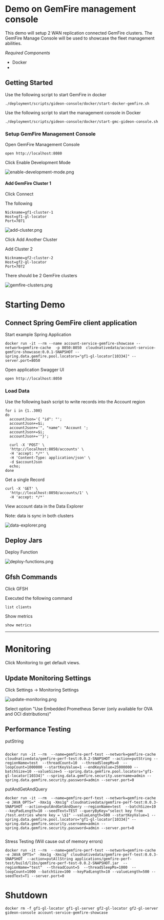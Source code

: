 # Demo on GemFire management console


This demo will setup 2 WAN replication connected GemFire clusters.
The GemFire Manage Console will be used to showcase the fleet
management abilities.


*Required Components*

- Docker
- 

## Getting Started

Use the following script to start GemFire in docker

```shell
./deployment/scripts/gideon-console/docker/start-docker-gemfire.sh
```

Use the following script to start the management console in Docker

```shell
./deployment/scripts/gideon-console/docker/start-gmc-gideon-console.sh
```



### Setup GemFire Management Console

Open GemFire Management Console

```shell
open http://localhost:8080
```

Click Enable Development Mode

![enable-development-mode.png](docs/enable-development-mode.png)


#### Add GemFire Cluster 1

Click Connect 


The following

```properties
Nickname=gf1-cluster-1
Host=gf1-gl-locator
Port=7071
```

![add-cluster.png](docs/add-cluster.png)


Click Add Another Cluster

Add Cluster 2


```properties
Nickname=gf2-cluster-2
Host=gf2-gl-locator
Port=7072
```

There should be 2 GemFire clusters

![gemfire-clusters.png](docs/gemfire-clusters.png)


# Starting Demo


## Connect Spring GemFire client application

Start example Spring Application

```shell
docker run -it --rm --name account-service-gemfire-showcase --network=gemfire-cache  -p 8050:8050  cloudnativedata/account-service-gemfire-showcase:0.0.1-SNAPSHOT --spring.data.gemfire.pool.locators="gf1-gl-locator[10334]" --server.port=8050
```
Open application Swagger UI


```shell
open http://localhost:8050
```

### Load Data

Use the following bash script to write records into the Account region

```shell
for i in {1..300}
do
  accountJson='{ "id": "';
  accountJson+=$i;
  accountJson+='", "name": "Account ';
  accountJson+=$i;
  accountJson+='"}';

  curl -X 'POST' \
  'http://localhost:8050/accounts' \
  -H 'accept: */*' \
  -H 'Content-Type: application/json' \
  -d $accountJson
  echo;  
done
```

Get a single Record

```shell
curl -X 'GET' \
  'http://localhost:8050/accounts/1' \
  -H 'accept: */*'
```

View account data in the Data Explorer

Note: data is sync in both clusters

![data-explorer.png](docs/data-explorer.png)

## Deploy Jars

Deploy Function

![deploy-functions.png](docs/deploy-functions.png)

## Gfsh Commands

Click GFSH

Executed the following command

```shell
list clients
```

Show metrics
```shell
show metrics
```

----------------------------------
# Monitoring

Click Monitoring to get default views.


## Update Monitoring Settings

Click Settings -> Monitoring Settings

![update-monitoring.png](docs/update-monitoring.png)

Select option "Use Embedded Prometheus Server (only available for OVA and OCI distributions)"


## Performance Testing

putString

```shell

docker run -it --rm  --name=gemfire-perf-test --network=gemfire-cache cloudnativedata/gemfire-perf-test:0.0.2-SNAPSHOT --action=putString --regionName=test  --threadCount=10  --threadSleepMs=0  --loopCount=1000000 --startKeyValue=1 --endKeyValue=25000000 --batchSize=10 --valueSize=5 --spring.data.gemfire.pool.locators="gf1-gl-locator[10334]" --spring.data.gemfire.security.username=admin --spring.data.gemfire.security.password=admin --server.port=0
```


putAndGetAndQuery

```shell
docker run -it --rm  --name=gemfire-perf-test --network=gemfire-cache -e JAVA_OPTS=" -Xmx1g -Xms1g" cloudnativedata/gemfire-perf-test:0.0.3-SNAPSHOT --action=putAndGetAndQuery --regionName=test  --batchSize=10 --keyPadLength=10 --seedText=TEST --queryByKey="select key from /test.entries where key = \$1" --valueLength=500 --startKeyValue=1 --spring.data.gemfire.pool.locators="gf1-gl-locator[10334]" --spring.data.gemfire.security.username=admin --spring.data.gemfire.security.password=admin --server.port=0


```



Stress Testing (Will cause out of memory errors)

```shell
docker run -it --rm  --name=gemfire-perf-test --network=gemfire-cache -e JAVA_OPTS=" -Xmx1g -Xms1g" cloudnativedata/gemfire-perf-test:0.0.3-SNAPSHOT  --action=putAllString applications/gemfire-perf-test/build/libs/gemfire-perf-test-0.0.2-SNAPSHOT.jar  --regionName="test"  --threadCount=5  --threadSleepMs=1000  --loopCount=1000 --batchSize=100 --keyPadLength=10 --valueLength=500 --seedText=T1 --server.port=0
```


# Shutdown

```shell
docker rm -f gf1-gl-locator gf1-gl-server gf2-gl-locator gf2-gl-server gideon-console account-service-gemfire-showcase
```

